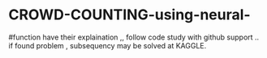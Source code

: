 # CROWD-COUNTING-using-neural-
#function have their explaination ,, follow code study with github support .. if found problem , subsequency may be solved at KAGGLE.
